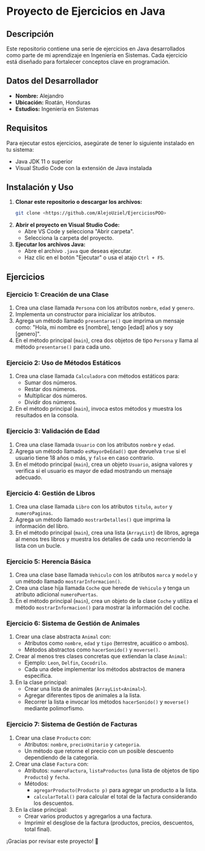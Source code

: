 # Proyecto de Ejercicios en Java

## Descripción
Este repositorio contiene una serie de ejercicios en Java desarrollados como parte de mi aprendizaje en Ingeniería en Sistemas. Cada ejercicio está diseñado para fortalecer conceptos clave en programación.

## Datos del Desarrollador
- **Nombre:** Alejandro
- **Ubicación:** Roatán, Honduras
- **Estudios:** Ingeniería en Sistemas

## Requisitos
Para ejecutar estos ejercicios, asegúrate de tener lo siguiente instalado en tu sistema:
- Java JDK 11 o superior
- Visual Studio Code con la extensión de Java instalada

## Instalación y Uso
1. **Clonar este repositorio o descargar los archivos:**
   ```bash
   git clone <https://github.com/AlejoUziel/EjerciciosPOO>
   ```
2. **Abrir el proyecto en Visual Studio Code:**
   - Abre VS Code y selecciona "Abrir carpeta".
   - Selecciona la carpeta del proyecto.
3. **Ejecutar los archivos Java:**
   - Abre el archivo `.java` que deseas ejecutar.
   - Haz clic en el botón "Ejecutar" o usa el atajo `Ctrl + F5`.

## Ejercicios
### **Ejercicio 1: Creación de una Clase**
1. Crea una clase llamada `Persona` con los atributos `nombre`, `edad` y `genero`.
2. Implementa un constructor para inicializar los atributos.
3. Agrega un método llamado `presentarse()` que imprima un mensaje como: "Hola, mi nombre es [nombre], tengo [edad] años y soy [genero]".
4. En el método principal (`main`), crea dos objetos de tipo `Persona` y llama al método `presentarse()` para cada uno.

### **Ejercicio 2: Uso de Métodos Estáticos**
1. Crea una clase llamada `Calculadora` con métodos estáticos para:
   - Sumar dos números.
   - Restar dos números.
   - Multiplicar dos números.
   - Dividir dos números.
2. En el método principal (`main`), invoca estos métodos y muestra los resultados en la consola.

### **Ejercicio 3: Validación de Edad**
1. Crea una clase llamada `Usuario` con los atributos `nombre` y `edad`.
2. Agrega un método llamado `esMayorDeEdad()` que devuelva `true` si el usuario tiene 18 años o más, y `false` en caso contrario.
3. En el método principal (`main`), crea un objeto `Usuario`, asigna valores y verifica si el usuario es mayor de edad mostrando un mensaje adecuado.

### **Ejercicio 4: Gestión de Libros**
1. Crea una clase llamada `Libro` con los atributos `titulo`, `autor` y `numeroPaginas`.
2. Agrega un método llamado `mostrarDetalles()` que imprima la información del libro.
3. En el método principal (`main`), crea una lista (`ArrayList`) de libros, agrega al menos tres libros y muestra los detalles de cada uno recorriendo la lista con un bucle.

### **Ejercicio 5: Herencia Básica**
1. Crea una clase base llamada `Vehiculo` con los atributos `marca` y `modelo` y un método llamado `mostrarInformacion()`.
2. Crea una clase hija llamada `Coche` que herede de `Vehiculo` y tenga un atributo adicional `numeroPuertas`.
3. En el método principal (`main`), crea un objeto de la clase `Coche` y utiliza el método `mostrarInformacion()` para mostrar la información del coche.

### **Ejercicio 6: Sistema de Gestión de Animales**
1. Crear una clase abstracta `Animal` con:
   - Atributos como `nombre`, `edad` y `tipo` (terrestre, acuático o ambos).
   - Métodos abstractos como `hacerSonido()` y `moverse()`.
2. Crear al menos tres clases concretas que extiendan la clase `Animal`:
   - Ejemplo: `Leon`, `Delfin`, `Cocodrilo`.
   - Cada una debe implementar los métodos abstractos de manera específica.
3. En la clase principal:
   - Crear una lista de animales (`ArrayList<Animal>`).
   - Agregar diferentes tipos de animales a la lista.
   - Recorrer la lista e invocar los métodos `hacerSonido()` y `moverse()` mediante polimorfismo.

### **Ejercicio 7: Sistema de Gestión de Facturas**
1. Crear una clase `Producto` con:
   - Atributos: `nombre`, `precioUnitario` y `categoria`.
   - Un método que retorne el precio con un posible descuento dependiendo de la categoría.
2. Crear una clase `Factura` con:
   - Atributos: `numeroFactura`, `listaProductos` (una lista de objetos de tipo `Producto`) y `fecha`.
   - Métodos:
     - `agregarProducto(Producto p)` para agregar un producto a la lista.
     - `calcularTotal()` para calcular el total de la factura considerando los descuentos.
3. En la clase principal:
   - Crear varios productos y agregarlos a una factura.
   - Imprimir el desglose de la factura (productos, precios, descuentos, total final).


¡Gracias por revisar este proyecto! 🚀
